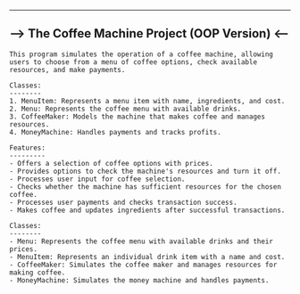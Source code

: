 ------------------------------------------------
--> The Coffee Machine Project (OOP Version) <--
------------------------------------------------

    This program simulates the operation of a coffee machine, allowing users to choose from a menu of coffee options, check available resources, and make payments.

    Classes:
    --------
    1. MenuItem: Represents a menu item with name, ingredients, and cost.
    2. Menu: Represents the coffee menu with available drinks.
    3. CoffeeMaker: Models the machine that makes coffee and manages resources.
    4. MoneyMachine: Handles payments and tracks profits.
    
    Features:
    ---------
    - Offers a selection of coffee options with prices.
    - Provides options to check the machine's resources and turn it off.
    - Processes user input for coffee selection.
    - Checks whether the machine has sufficient resources for the chosen coffee.
    - Processes user payments and checks transaction success.
    - Makes coffee and updates ingredients after successful transactions.
    
    Classes:
    --------
    - Menu: Represents the coffee menu with available drinks and their prices.
    - MenuItem: Represents an individual drink item with a name and cost.
    - CoffeeMaker: Simulates the coffee maker and manages resources for making coffee.
    - MoneyMachine: Simulates the money machine and handles payments.
